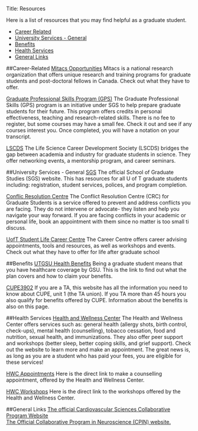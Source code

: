 Title: Resources


Here is a list of resources that you may find helpful as a graduate student.

- [Career Related](#career)
- [University Services - General](#services)
- [Benefits](#benefits)
- [Health Services](#health)
- [General Links](#general)

<a name='career'></a>

##Career-Related 
[Mitacs Opportunities](http://www.mitacs.ca/en)
Mitacs is a national research organization that offers unique research and training programs for graduate students and post-doctoral fellows in Canada. Check out what they have to offer.

[Graduate Professional Skills Program (GPS)](https://www.sgs.utoronto.ca/currentstudents/Pages/Professional-Development.aspx)
The Graduate Professional Skills (GPS) program is an initiative under SGS to help prepare graduate students for their future. This program offers credits in personal effectiveness, teaching and research-related skills. There is no fee to register, but some courses may have a small fee. Check it out and see if any courses interest you. Once completed, you will have a notation on your transcript.

[LSCDS](http://www.lscds.org/)
The Life Science Career Development Society (LSCDS) bridges the gap between academia and industry for graduate students in science. They offer networking events, a mentorship program, and career seminars.

<a name='services'></a>

##University Services - General
[SGS](https://www.sgs.utoronto.ca/gradlife/Pages/default.aspx)
The official School of Graduate Studies (SGS) website. This has resources for all U of T graduate students including: registration, student services, polices, and program completion.

[Conflic Resolution Centre](https://www.sgs.utoronto.ca/gradlife/Pages/default.aspx)
The Conflict Resolution Centre (CRC) for Graduate Students is a service offered to prevent and address conflicts you are facing. They do not intervene or advocate- they listen and help you navigate your way forward. If you are facing conflicts in your academic or personal life, book an appointment with them since no matter is too small ti discuss.

[UofT Student Life Career Centre](http://www.studentlife.utoronto.ca/cc/cln)
The Career Centre offers career advising appointments, tools and resources, as well as workshops and events. Check out what they have to offer for life after graduate school

<a name='benefits'></a>


##Benefits
[UTGSU Health Benefits](http://studentcare.ca/rte/en/IHaveAPlan_UniversityofTorontoGraduateStudentsUnionUTGSU_Home)
Being a graduate student means that you have healthcare coverage by GSU. This is the link to find out what the plan covers and how to claim your benefits.

[CUPE3902](http://cupe3902.org/unit-1/)
If you are a TA, this website has all the information you need to know about CUPE, unit 1 (the TA union). If you TA more than 45 hours you also qualify for benefits offered by CUPE. Information about the benefits is also on this page.

<a name='health'></a>

##Health Services
[Health and Wellness Center](http://studentlife.utoronto.ca/hwc)
The Health and Wellness Center offers services such as: general health (allergy shots, birth control, check-ups), mental health (counselling), tobacco cessation, food and nutrition, sexual health, and immunizations. They also offer peer support and workshops (better sleep, better coping skills, and grief support). Check out the website to learn more and make an appointment. The great news is, as long as you are a student who has paid your fees, you are eligible for these services!

[HWC Appointments](http://studentlife.utoronto.ca/hwc/appointments-eligibility)
Here is the direct link to make a counselling appointment, offered by the Health and Wellness Center.

[HWC Workshops](http://studentlife.utoronto.ca/hwc/workshops)
Here is the direct link to the workshops offered by the Health and Wellness Center.

<a name='general'></a>

##General Links
[The official Cardiovascular Sciences Collaborative Program Website](http://www.cscp.utoronto.ca/)  
[The Official Collaborative Program in Neuroscience (CPIN) website.](http://www.neuroscience.utoronto.ca/)



